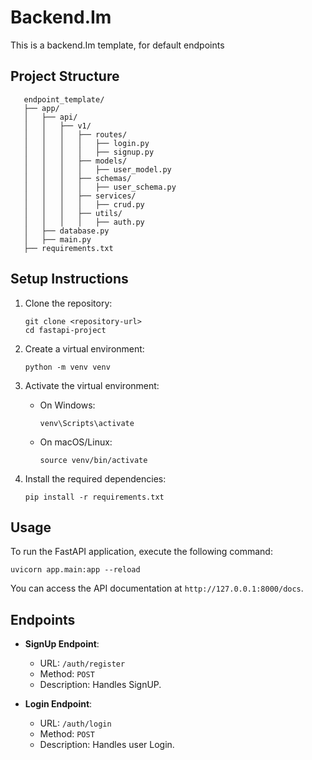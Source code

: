 # Backend.Im

This is a backend.Im template, for default endpoints

## Project Structure

```
   endpoint_template/
   ├── app/
   │   ├── api/
   │   │   ├── v1/
   │   │   │   ├── routes/
   │   │   │   │   ├── login.py
   │   │   │   │   ├── signup.py
   │   │   │   ├── models/
   │   │   │   │   ├── user_model.py
   │   │   │   ├── schemas/
   │   │   │   │   ├── user_schema.py
   │   │   │   ├── services/
   │   │   │   │   ├── crud.py
   │   │   │   ├── utils/
   │   │   │   │   ├── auth.py
   │   ├── database.py
   │   ├── main.py
   ├── requirements.txt
```


## Setup Instructions

1. Clone the repository:
   ```
   git clone <repository-url>
   cd fastapi-project
   ```

2. Create a virtual environment:
   ```
   python -m venv venv
   ```

3. Activate the virtual environment:
   - On Windows:
     ```
     venv\Scripts\activate
     ```
   - On macOS/Linux:
     ```
     source venv/bin/activate
     ```

4. Install the required dependencies:
   ```
   pip install -r requirements.txt
   ```

## Usage

To run the FastAPI application, execute the following command:
```
uvicorn app.main:app --reload
```

You can access the API documentation at `http://127.0.0.1:8000/docs`.

## Endpoints

- **SignUp Endpoint**: 
  - URL: `/auth/register`
  - Method: `POST`
  - Description: Handles SignUP.

- **Login Endpoint**: 
  - URL: `/auth/login`
  - Method: `POST`
  - Description: Handles user Login.